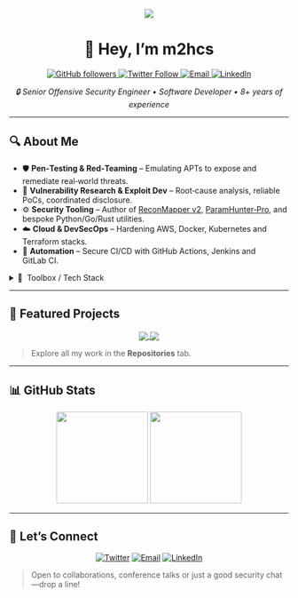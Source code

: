 <!-- Profile README – m2hcs -->

<div align="center">
  <img src="https://readme-typing-svg.herokuapp.com/?lines=Senior%20Offensive%20Security%20Engineer;Software%20Developer;8%2B%20Years%20Experience;Always%20Learning" />
</div>

<h1 align="center">👋 Hey, I’m <strong>m2hcs</strong></h1>

<p align="center">
  <a href="https://github.com/m2hcz">
    <img src="https://img.shields.io/github/followers/m2hcz?label=Follow&style=social" alt="GitHub followers" />
  </a>
  <a href="https://x.com/inf0secc">
    <img src="https://img.shields.io/twitter/follow/inf0secc?style=social" alt="Twitter Follow" />
  </a>
  <a href="mailto:m2hczs@proton.me">
    <img src="https://img.shields.io/badge/Email-m2hczs@proton.me-orange" alt="Email" />
  </a>
  <a href="https://www.linkedin.com/in/m2hcs">
    <img src="https://img.shields.io/badge/LinkedIn-Profile-blue?logo=linkedin&style=social" alt="LinkedIn" />
  </a>
</p>

<p align="center">
  <em>🔒 Senior Offensive Security Engineer • Software Developer • 8+ years of experience</em>
</p>

---

## 🔍 About Me

* 🛡️ **Pen‑Testing & Red‑Teaming** – Emulating APTs to expose and remediate real‑world threats.
* 🐞 **Vulnerability Research & Exploit Dev** – Root‑cause analysis, reliable PoCs, coordinated disclosure.
* ⚙️ **Security Tooling** – Author of <ins>ReconMapper v2</ins>, <ins>ParamHunter‑Pro</ins>, and bespoke Python/Go/Rust utilities.
* ☁️ **Cloud & DevSecOps** – Hardening AWS, Docker, Kubernetes and Terraform stacks.
* 🤖 **Automation** – Secure CI/CD with GitHub Actions, Jenkins and GitLab CI.

<details>
  <summary>🧰 &nbsp;Toolbox / Tech Stack</summary><br>

| Domain                   | Core Stack                                                                                                                                                                                                                                                                                                                                                                  |
| :----------------------- | :-------------------------------------------------------------------------------------------------------------------------------------------------------------------------------------------------------------------------------------------------------------------------------------------------------------------------------------------------------------------------- |
| **Languages**            | <img src="https://img.shields.io/badge/Python-3776AB?style=flat&logo=python&logoColor=white"/> <img src="https://img.shields.io/badge/Rust-000000?style=flat&logo=rust&logoColor=white"/> <img src="https://img.shields.io/badge/C-00599C?style=flat&logo=c&logoColor=white"/> <img src="https://img.shields.io/badge/C++-00599C?style=flat&logo=c%2b%2b&logoColor=white"/> |
| **Web/App Security**     | Burp Suite • ReconMapper • custom shells                                                                                                                                                                                                                                                                                                                                    |
| **Reversing / Exploits** | Ghidra • IDA Pro • x64dbg                                                                                                                                                                                                                                                                                                                                                   |
| **Infra & Cloud**        | AWS • Docker • Kubernetes • Terraform                                                                                                                                                                                                                                                                                                                                       |
| **Automation**           | Playwright • Selenium • Ansible • GitHub Actions                                                                                                                                                                                                                                                                                                                            |
| **Data / Observability** | Elastic Stack • Splunk • SQLite                                                                                                                                                                                                                                                                                                                                             |

</details>

---

## 🚀 Featured Projects

<div align="center">
  <a href="https://github.com/m2hcz/reconmapper-v2.0">
    <img align="center" src="https://github-readme-stats.vercel.app/api/pin/?username=m2hcz&repo=reconmapper-v2.0&theme=tokyonight" />
  </a>
  <a href="https://github.com/m2hcz/ParamHunter-Pro">
    <img align="center" src="https://github-readme-stats.vercel.app/api/pin/?username=m2hcz&repo=ParamHunter-Pro&theme=tokyonight" />
  </a>
</div>

> Explore all my work in the **Repositories** tab.

---

## 📊 GitHub Stats

<p align="center">
  <img src="https://github-readme-stats.vercel.app/api?username=m2hcz&show_icons=true&theme=tokyonight&count_private=true" height="165" />
  <img src="https://github-readme-stats.vercel.app/api/top-langs/?username=m2hcz&layout=compact&theme=tokyonight" height="165" />
</p>

---

## 🤝 Let’s Connect

<p align="center">
  <a href="https://x.com/inf0secc"><img src="https://img.shields.io/twitter/follow/inf0secc?style=social" alt="Twitter" /></a>
  <a href="mailto:m2hczs@proton.me"><img src="https://img.shields.io/badge/Email-m2hczs@proton.me-orange" alt="Email" /></a>
  <a href="https://www.linkedin.com/in/m2hcs"><img src="https://img.shields.io/badge/LinkedIn-Profile-blue?logo=linkedin&style=social" alt="LinkedIn" /></a>
</p>

> Open to collaborations, conference talks or just a good security chat—drop a line!
